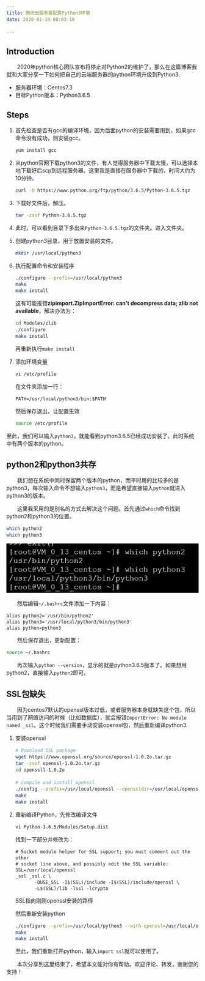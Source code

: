 ```yaml
---
title: 腾讯云服务器配置Python3环境
date: 2020-01-10 00:03:18

---
```


## Introduction

&emsp;&emsp;2020年python核心团队宣布将停止对Python2的维护了，那么在这篇博客我就和大家分享一下如何把自己的云端服务器的python环境升级到Python3.

<!-- more -->

- 服务器环境：Centos7.3
- 目标Python版本：Python3.6.5

## Steps

1. 首先检查是否有gcc的编译环境，因为后面python的安装需要用到，如果gcc命令没有成功，则安装gcc。

   ```bash
   yum install gcc
   ```

2. 从python官网下载python3的文件，有人觉得服务器中下载太慢，可以选择本地下载好后scp到远程服务器。这里我是直接在服务器中下载的，时间大约为10分钟。

   ```bash
   curl -O https://www.python.org/ftp/python/3.6.5/Python-3.6.5.tgz
   ```

3. 下载好文件后，解压。

   ```bash
   tar -zxvf Python-3.6.5.tgz
   ```

4. 此时，可以看到目录下多出来`Python-3.6.5.tgz`的文件夹。进入文件夹。

5. 创建python3目录，用于放置安装的文件。

   ```bash
   mkdir /usr/local/python3
   ```

6. 执行配置命令和安装程序

   ```bash
   ./configure --prefix=/usr/local/python3
   make
   make install
   ```

   这有可能报错**zipimport.ZipImportError: can't decompress data; zlib not available**，解决办法为：

   ```bash
   cd Modules/zlib
   ./configure
   make install
   ```

   再重新执行`make install`

7. 添加环境变量

   ```bash
   vi /etc/profile
   ```

   在文件夹添加一行：

   ```
   PATH=/usr/local/python3/bin:$PATH
   ```

   然后保存退出，让配置生效

   ```bash
   source /etc/profile
   ```



至此，我们可以输入`python3`，就能看到python3.6.5已经成功安装了。此时系统中有两个版本的python。

## python2和python3共存

&emsp;&emsp;我们想在系统中同时保留两个版本的python，而平时用的比较多的是python3，每次输入命令不想输入`python3`，而是希望直接输入`python`就进入python3的版本。

&emsp;&emsp;这里我采用的是别名的方式去解决这个问题。首先通过`which`命令找到python2和python3的位置。

```bash
which python2
which python3
```

![use which to find python path](/images/which-python.png)

&emsp;&emsp;然后编辑`~/.bashrc`文件添加一下内容：

```
alias python2='/usr/bin/python2'
alias python3='/usr/local/python3/bin/python3'
alias python=python3
```

&emsp;&emsp;然后保存退出，更新配置：

```bash
source ~/.bashrc
```

&emsp;&emsp;再次输入`python --version`，显示的就是python3.6.5版本了。如果想用python2，直接输入`python2`即可。

## SSL包缺失

&emsp;&emsp;因为centos7默认的openssl版本过低，或者服务器本身就缺失这个包，所以当用到了网络访问的时候（比如数据库），就会报错`ImportError: No module named _ssl`。这个时候我们需要手动安装openssl包，然后重新编译python3.

1. 安装openssl

   ```bash
   # Download SSL package
   wget https://www.openssl.org/source/openssl-1.0.2o.tar.gz
   tar -zvxf openssl-1.0.2o.tar.gz
   cd openssll-1.0.2o
   
   # compile and install openssl
   ./config --prefix=/usr/local/openssl --openssldir=/usr/local/openssl
   make
   make install
   ```

2. 重新编译Python，先修改编译文件

   ```bash
   vi Python-3.6.5/Modules/Setup.dist
   ```

   找到一下部分并修改为：

   ```dist
   # Socket module helper for SSL support; you must comment out the other
   # socket line above, and possibly edit the SSL variable:
   SSL=/usr/local/openssl
   _ssl _ssl.c \
          -DUSE_SSL -I$(SSL)/include -I$(SSL)/include/openssl \
          -L$(SSL)/lib -lssl -lcrypto
   ```

   SSL指向刚刚openssl安装的路径

   然后重新安装python

   ```bash
   ./configure --prefix=/usr/local/python3 --with-openssl=/usr/local/openssl
   make
   make install
   ```

   至此，我们重新打开python，输入`import ssl`就可以使用了。

&emsp;&emsp;本次分享到这里结束了，希望本文能对你有帮助。欢迎评论、转发，谢谢您的支持！

